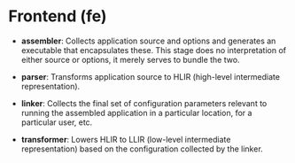 # Frontend (fe)

- **assembler**: Collects application source and options and generates
  an executable that encapsulates these. This stage does no
  interpretation of either source or options, it merely serves to
  bundle the two.
  
- **parser**: Transforms application source to HLIR (high-level
  intermediate representation).
  
- **linker**: Collects the final set of configuration parameters
  relevant to running the assembled application in a particular
  location, for a particular user, etc.

- **transformer**: Lowers HLIR to LLIR (low-level intermediate
  representation) based on the configuration collected by the linker.
